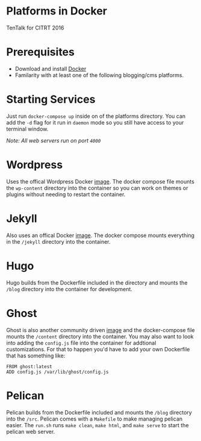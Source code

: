 Platforms in Docker
===================

TenTalk for CITRT 2016

# Prerequisites

- Download and install [Docker](https://www.docker.com/products/overview)
- Familarity with at least one of the following blogging/cms platforms.

# Starting Services

Just run `docker-compose up` inside on of the platforms directory. You
can add the `-d` flag for it run in `daemon` mode so you still have
access to your terminal window.

*Note: All web servers run on port `4000`*

# Wordpress

Uses the offical Wordpress Docker [image](https://github.com/docker-library/wordpress). The docker compose file mounts the `wp-content` directory into the container so you can work on themes or plugins without needing to restart the container.

# Jekyll

Also uses an offical Docker [image](https://github.com/jekyll/docker).
The docker compose mounts everything in the `/jekyll` directory into
the container.

# Hugo

Hugo builds from the Dockerfile included in the directory and mounts the
`/blog` directory into the container for development.

# Ghost

Ghost is also another community driven
[image](https://hub.docker.com/_/ghost/) and the docker-compose file
mounts the `/content` directory into the container. You may also want to
look into adding the `config.js` file into the container for addtional
customizations. For that to happen you'd have to add your own Dockerfile
that has something like:

```
FROM ghost:latest
ADD config.js /var/lib/ghost/config.js
```

# Pelican

Pelican builds from the Dockerfile included and mounts the `/blog`
directory into the `/src`. Pelican comes with a `Makefile` to make
managing pelican easier. The `run.sh` runs `make clean`, `make html`,
and `make serve` to start the pelican web server.

